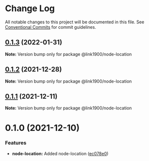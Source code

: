 # Change Log

All notable changes to this project will be documented in this file.
See [Conventional Commits](https://conventionalcommits.org) for commit guidelines.

<a name="0.1.3"></a>
## [0.1.3](https://github.com/projects/link1900/repos/link1900/compare/diff?targetBranch=refs%2Ftags%2F@link1900/node-location@0.1.2&sourceBranch=refs%2Ftags%2F@link1900/node-location@0.1.3) (2022-01-31)

**Note:** Version bump only for package @link1900/node-location





<a name="0.1.2"></a>
## [0.1.2](https://github.com/projects/link1900/repos/link1900/compare/diff?targetBranch=refs%2Ftags%2F@link1900/node-location@0.1.1&sourceBranch=refs%2Ftags%2F@link1900/node-location@0.1.2) (2021-12-28)

**Note:** Version bump only for package @link1900/node-location





<a name="0.1.1"></a>
## [0.1.1](https://github.com/projects/link1900/repos/link1900/compare/diff?targetBranch=refs%2Ftags%2F@link1900/node-location@0.1.0&sourceBranch=refs%2Ftags%2F@link1900/node-location@0.1.1) (2021-12-11)

**Note:** Version bump only for package @link1900/node-location





<a name="0.1.0"></a>
# 0.1.0 (2021-12-10)


### Features

* **node-location:** Added node-location ([ec078e0](https://github.com/projects/link1900/repos/link1900/commits/ec078e0))
